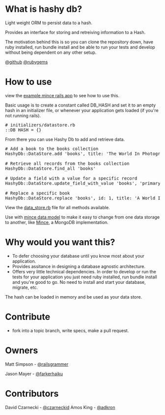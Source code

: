 # What is hashy db?

Light weight ORM to persist data to a hash. 

Provides an interface for storing and retreiving information to a Hash.

The motivation behind this is so you can clone the repository down, have ruby installed, run bundle install and be able to run your tests and develop without being dependent on any other setup.

[@github](https://github.com/asynchrony/HashyDB)
[@rubygems](https://rubygems.org/gems/hashy_db)

# How to use

view the [example mince rails app](https://github.com/coffeencoke/mince_rails_example) to see how to use this.

Basic usage is to create a constant called DB_HASH and set it to an empty hash in an initializer file, or whenever your application gets loaded (if you're not running rails).

<pre>
# initializers/datastore.rb
::DB_HASH = {}
</pre>

From there you can use Hashy Db to add and retrieve data.

<pre>
# Add a book to the books collection
HashyDb::DataStore.add 'books', title: 'The World In Photographs', publisher: 'National Geographic'

# Retrieve all records from the books collection
HashyDb::DataStore.find_all 'books'

# Update a field with a value for a specific record
HashyDb::DataStore.update_field_with_value 'books', 'primary_id_123', :field_name, 'value to update with'

# Replace a specific book
HashyDb::DataStore.replace 'books', id: 1, title: 'A World In Photographs', publisher: 'National Geographic'
</pre>

View the [data_store.rb](https://github.com/asynchrony/hashy_db/blob/master/lib/hashy_db/data_store.rb) file for all methods available.

Use with [mince data model](https://github.com/asynchrony/mince_data_model) to make it easy to change from one data storage to another, like [Mince](https://github.com/asynchrony/mince), a MongoDB implementation.


# Why would you want this?

- To defer choosing your database until you know most about your application.
- Provides assitance in designing a database agnostic architecture.
- Offers very little technical dependencies.  In order to develop or run the tests for your application you just need ruby installed, run bundle install and you're good to go.  No need to install and start your database, migrate, etc.

The hash can be loaded in memory and be used as your data store.  

# Contribute

- fork into a topic branch, write specs, make a pull request.

# Owners

Matt Simpson - [@railsgrammer](https://twitter.com/railsgrammer)

Jason Mayer - [@farkerhaiku](https://twitter.com/farkerhaiku)

# Contributors

David Czarnecki - [@czarneckid](https://twitter.com/czarneckid)
Amos King - [@adkron](https://twitter.com/adkron)
